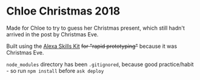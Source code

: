 # Chloe Christmas 2018

Made for Chloe to try to guess her Christmas present,
which still hadn't arrived in the post by Christmas Eve.

Built using the [Alexa Skills Kit](https://developer.amazon.com/alexa-skills-kit)
~~for "rapid prototyping"~~ because it was Christmas Eve.

`node_modules` directory has been `.gitignored`, because good practice/habit -
so run `npm install` before `ask deploy`
